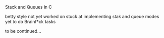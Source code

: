 Stack and Queues in C

betty style not yet worked on
stuck at implementing stak and queue modes
yet to do Brainf*ck tasks

to be continued...
